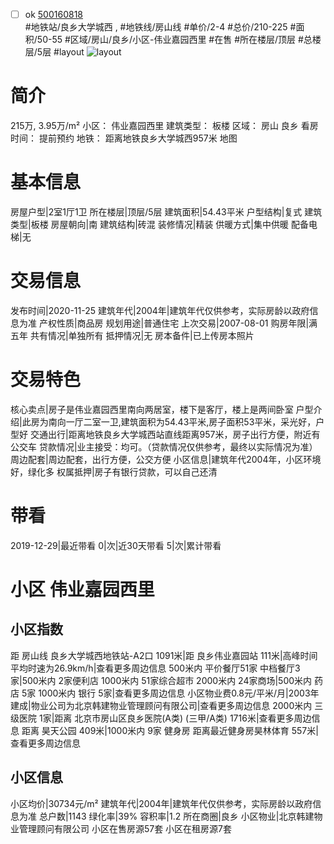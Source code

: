 - [ ] ok [500160818](https://bj.5i5j.com/ershoufang/500160818.html)  
 #地铁站/良乡大学城西 ,  #地铁线/房山线
#单价/2-4 #总价/210-225 #面积/50-55   #区域/房山/良乡/小区-伟业嘉园西里 #在售 #所在楼层/顶层 #总楼层/5层 #layout 
![layout](http://image2.5i5j.com//group1/M00/8A/71/CgqJMl0bBzOAKVv-AACsW-s3uFY238.jpg_P5.jpg) 
# 简介 
 215万,  3.95万/m² 
小区： 伟业嘉园西里
建筑类型： 板楼
区域： 房山 良乡
看房时间： 提前预约
地铁： 距离地铁良乡大学城西957米 地图
# 基本信息 
 房屋户型|2室1厅1卫
所在楼层|顶层/5层
建筑面积|54.43平米
户型结构|复式
建筑类型|板楼
房屋朝向|南
建筑结构|砖混
装修情况|精装
供暖方式|集中供暖
配备电梯|无
# 交易信息 
 发布时间|2020-11-25
建筑年代|2004年|建筑年代仅供参考，实际房龄以政府信息为准
产权性质|商品房
规划用途|普通住宅
上次交易|2007-08-01
购房年限|满五年
共有情况|单独所有
抵押情况|无
房本备件|已上传房本照片
# 交易特色 
 核心卖点|房子是伟业嘉园西里南向两居室，楼下是客厅，楼上是两间卧室
户型介绍|此房为南向一厅二室一卫,建筑面积为54.43平米,房子面积53平米，采光好，户型好
交通出行|距离地铁良乡大学城西站直线距离957米，房子出行方便，附近有公交车
贷款情况|业主接受：均可。（贷款情况仅供参考，最终以实际情况为准）
周边配套|周边配套，出行方便，公交方便
小区信息|建筑年代2004年，小区环境好，绿化多
权属抵押|房子有银行贷款，可以自己还清
# 带看 
 2019-12-29|最近带看	 0|次|近30天带看	 5|次|累计带看
# 小区 伟业嘉园西里
## 小区指数 
 距 房山线 良乡大学城西地铁站-A2口 1091米|距 良乡伟业嘉园站 111米|高峰时间平均时速为26.9km/h|查看更多周边信息
500米内 平价餐厅51家
中档餐厅3家|500米内 2家便利店
1000米内 51家综合超市
2000米内 24家商场|500米内 药店 5家
1000米内 银行 5家|查看更多周边信息
小区物业费0.8元/平米/月|2003年建成|物业公司为北京韩建物业管理顾问有限公司|查看更多周边信息
2000米内 三级医院 1家|距离 北京市房山区良乡医院(A类) (三甲/A类) 1716米|查看更多周边信息
距离 昊天公园 409米|1000米内 9家 健身房
距离最近健身房昊林体育 557米|查看更多周边信息
## 小区信息 
 小区均价|30734元/m²
建筑年代|2004年|建筑年代仅供参考，实际房龄以政府信息为准
总户数|1143
绿化率|39%
容积率|1.2
所在商圈|良乡
小区物业|北京韩建物业管理顾问有限公司
小区在售房源57套
小区在租房源7套
